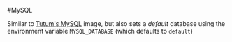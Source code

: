 #MySQL

Similar to [Tutum's MySQL](https://github.com/tutumcloud/tutum-docker-mysql) image, but also sets a *default* database using the environment variable `MYSQL_DATABASE` (which defaults to `default`)

